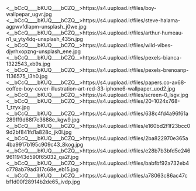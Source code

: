 <?xml version="1.0" encoding="UTF-8"?>
<root>
  <element>
    <__bCcQ____bKUQ____bCZQ__>https://s4.uupload.ir/files/boy-wallpepar_ugvr.jpg</__bCcQ____bKUQ____bCZQ__>
  </element>
  <element>
    <__bCcQ____bKUQ____bCZQ__>https://s4.uupload.ir/files/steve-halama-agpwvfdlapm-unsplash_j0we.jpg</__bCcQ____bKUQ____bCZQ__>
  </element>
  <element>
    <__bCcQ____bKUQ____bCZQ__>https://s4.uupload.ir/files/arthur-humeau-n1_u_yty4dq-unsplash_435n.jpg</__bCcQ____bKUQ____bCZQ__>
  </element>
  <element>
    <__bCcQ____bKUQ____bCZQ__>https://s4.uupload.ir/files/wild-vibes-djyrhxopzng-unsplash_ene.jpg</__bCcQ____bKUQ____bCZQ__>
  </element>
  <element>
    <__bCcQ____bKUQ____bCZQ__>https://s4.uupload.ir/files/pexels-bianca-1322543_xb9s.jpg</__bCcQ____bKUQ____bCZQ__>
  </element>
  <element>
    <__bCcQ____bKUQ____bCZQ__>https://s4.uupload.ir/files/pexels-brenoanp-1136575_l3h0.jpg</__bCcQ____bKUQ____bCZQ__>
  </element>
  <element>
    <__bCcQ____bKUQ____bCZQ__>https://s4.uupload.ir/files/papers.co-ax68-coffee-boy-cover-illustration-art-red-33-iphone6-wallpaper_uod2.jpg</__bCcQ____bKUQ____bCZQ__>
  </element>
  <element>
    <__bCcQ____bKUQ____bCZQ__>https://s4.uupload.ir/files/screen-0_lsgv.jpg</__bCcQ____bKUQ____bCZQ__>
  </element>
  <element>
    <__bCcQ____bKUQ____bCZQ__>https://s4.uupload.ir/files/20-1024x768-1_tzyx.jpg</__bCcQ____bKUQ____bCZQ__>
  </element>
  <element>
    <__bCcQ____bKUQ____bCZQ__>https://s4.uupload.ir/files/638c4fd4a96f61a289ff9d68f7c3688e_kgw9.jpg</__bCcQ____bKUQ____bCZQ__>
  </element>
  <element>
    <__bCcQ____bKUQ____bCZQ__>https://s4.uupload.ir/files/e160bd2f1f23bcc09d2bf841fd1a828c_jk0l.jpg</__bCcQ____bKUQ____bCZQ__>
  </element>
  <element>
    <__bCcQ____bKUQ____bCZQ__>https://s4.uupload.ir/files/2ba822970e365a4ba9917b195c909c43_8kog.jpg</__bCcQ____bKUQ____bCZQ__>
  </element>
  <element>
    <__bCcQ____bKUQ____bCZQ__>https://s4.uupload.ir/files/e28b7b3bfd5e2469611943d590f65032_qa2f.jpg</__bCcQ____bKUQ____bCZQ__>
  </element>
  <element>
    <__bCcQ____bKUQ____bCZQ__>https://s4.uupload.ir/files/babfbf92a732eb4c778ab79ad317c68e_eb15.jpg</__bCcQ____bKUQ____bCZQ__>
  </element>
  <element>
    <__bCcQ____bKUQ____bCZQ__>https://s4.uupload.ir/files/a78063c86ac47cbf1d00f28914b2de65_ivdp.jpg</__bCcQ____bKUQ____bCZQ__>
  </element>
</root>
